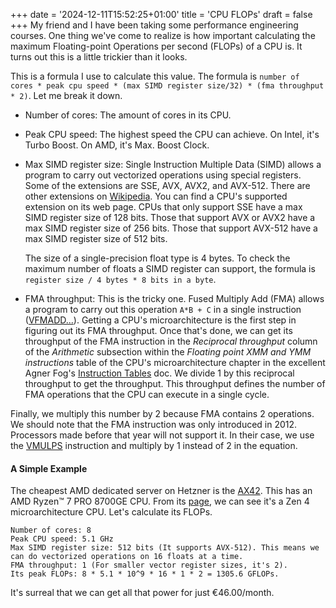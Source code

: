+++
date = '2024-12-11T15:52:25+01:00'
title = 'CPU FLOPs'
draft = false
+++
My friend and I have been taking some performance engineering courses. One thing we've come to realize is how important calculating the maximum Floating-point Operations per second (FLOPs) of a CPU is. It turns out this is a little trickier than it looks. 

This is a formula I use to calculate this value. The formula is `number of cores * peak cpu speed * (max SIMD register size/32) * (fma throughput * 2)`. Let me break it down.
* Number of cores: The amount of cores in its CPU.
* Peak CPU speed: The highest speed the CPU can achieve. On Intel, it's Turbo Boost. On AMD, it's Max. Boost Clock.
* Max SIMD register size: Single Instruction Multiple Data (SIMD) allows a program to carry out vectorized operations using special registers. Some of the extensions are SSE, AVX, AVX2, and AVX-512. There are other extensions on [Wikipedia](https://en.wikipedia.org/wiki/Streaming_SIMD_Extensions#Later_versions). You can find a CPU's supported extension on its web page. CPUs that only support SSE have a max SIMD register size of 128 bits. Those that support AVX or AVX2 have a max SIMD register size of 256 bits. Those that support AVX-512 have a max SIMD register size of 512 bits. 

    The size of a single-precision float type is 4 bytes. To check the maximum number of floats a SIMD register can support, the formula is `register size / 4 bytes * 8 bits in a byte`.
* FMA throughput: This is the tricky one. Fused Multiply Add (FMA) allows a program to carry out this operation `A*B + C` in a single instruction ([VFMADD...](https://www.felixcloutier.com/x86/vfmadd132ps:vfmadd213ps:vfmadd231ps)). Getting a CPU's microarchitecture is the first step in figuring out its FMA throughput. Once that's done, we can get its throughput of the FMA instruction in the _Reciprocal throughput_ column of the _Arithmetic_ subsection within the _Floating point XMM and YMM instructions_ table of the CPU's microarchitecture chapter in the excellent Agner Fog's [Instruction Tables](https://agner.org/optimize/instruction_tables.pdf) doc. We divide 1 by this reciprocal throughput to get the throughput. This throughput defines the number of FMA operations that the CPU can execute in a single cycle. 

 Finally, we multiply this number by 2 because FMA contains 2 operations. We should note that the FMA instruction was only introduced in 2012. Processors made before that year will not support it. In their case, we use the [VMULPS](https://uops.info/html-instr/VMULPS_YMM_YMM_YMM.html) instruction and multiply by 1 instead of 2 in the equation.

#### A Simple Example
The cheapest AMD dedicated server on Hetzner is the [AX42](https://www.hetzner.com/dedicated-rootserver/matrix-ax/). This has an AMD Ryzen™ 7 PRO 8700GE CPU. From its [page](https://www.amd.com/en/products/processors/desktops/ryzen-pro/8000-series/amd-ryzen-7-pro-8700ge.html), we can see it's a Zen 4 microarchitecture CPU. Let's calculate its FLOPs.
```
Number of cores: 8
Peak CPU speed: 5.1 GHz
Max SIMD register size: 512 bits (It supports AVX-512). This means we can do vectorized operations on 16 floats at a time.
FMA throughput: 1 (For smaller vector register sizes, it's 2). 
Its peak FLOPs: 8 * 5.1 * 10^9 * 16 * 1 * 2 = 1305.6 GFLOPs.
```
It's surreal that we can get all that power for just €46.00/month.
